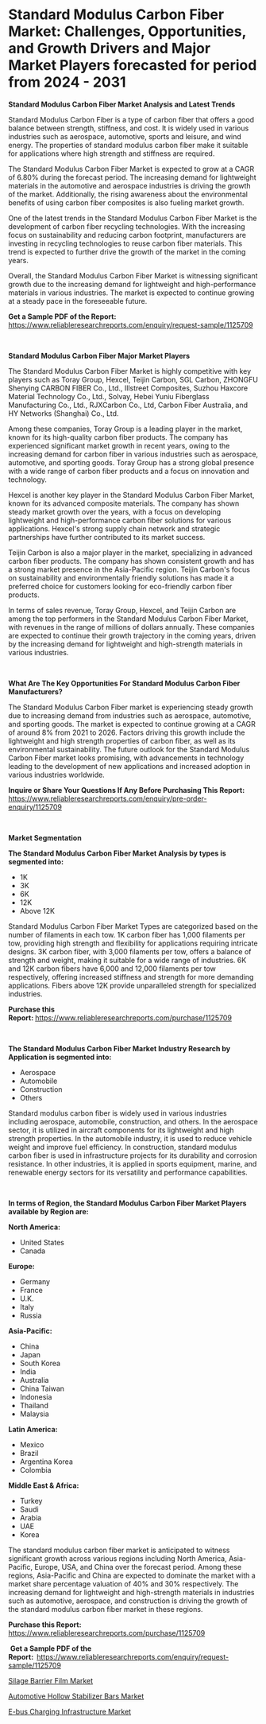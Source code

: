 <p><h1>Standard Modulus Carbon Fiber Market: Challenges, Opportunities, and Growth Drivers and Major Market Players forecasted for period from 2024 - 2031</h1></p><p><strong>Standard Modulus Carbon Fiber Market Analysis and Latest Trends</strong></p>
<p><p>Standard Modulus Carbon Fiber is a type of carbon fiber that offers a good balance between strength, stiffness, and cost. It is widely used in various industries such as aerospace, automotive, sports and leisure, and wind energy. The properties of standard modulus carbon fiber make it suitable for applications where high strength and stiffness are required.</p><p>The Standard Modulus Carbon Fiber Market is expected to grow at a CAGR of 6.80% during the forecast period. The increasing demand for lightweight materials in the automotive and aerospace industries is driving the growth of the market. Additionally, the rising awareness about the environmental benefits of using carbon fiber composites is also fueling market growth.</p><p>One of the latest trends in the Standard Modulus Carbon Fiber Market is the development of carbon fiber recycling technologies. With the increasing focus on sustainability and reducing carbon footprint, manufacturers are investing in recycling technologies to reuse carbon fiber materials. This trend is expected to further drive the growth of the market in the coming years.</p><p>Overall, the Standard Modulus Carbon Fiber Market is witnessing significant growth due to the increasing demand for lightweight and high-performance materials in various industries. The market is expected to continue growing at a steady pace in the foreseeable future.</p></p>
<p><strong>Get a Sample PDF of the Report:&nbsp;</strong> <a href="https://www.reliableresearchreports.com/enquiry/request-sample/1125709">https://www.reliableresearchreports.com/enquiry/request-sample/1125709</a></p>
<p>&nbsp;</p>
<p><strong>Standard Modulus Carbon Fiber Major Market Players</strong></p>
<p><p>The Standard Modulus Carbon Fiber Market is highly competitive with key players such as Toray Group, Hexcel, Teijin Carbon, SGL Carbon, ZHONGFU Shenying CARBON FIBER Co., Ltd., Illstreet Composites, Suzhou Haxcore Material Technology Co., Ltd., Solvay, Hebei Yuniu Fiberglass Manufacturing Co., Ltd., RJXCarbon Co., Ltd, Carbon Fiber Australia, and HY Networks (Shanghai) Co., Ltd. </p><p>Among these companies, Toray Group is a leading player in the market, known for its high-quality carbon fiber products. The company has experienced significant market growth in recent years, owing to the increasing demand for carbon fiber in various industries such as aerospace, automotive, and sporting goods. Toray Group has a strong global presence with a wide range of carbon fiber products and a focus on innovation and technology.</p><p>Hexcel is another key player in the Standard Modulus Carbon Fiber Market, known for its advanced composite materials. The company has shown steady market growth over the years, with a focus on developing lightweight and high-performance carbon fiber solutions for various applications. Hexcel's strong supply chain network and strategic partnerships have further contributed to its market success.</p><p>Teijin Carbon is also a major player in the market, specializing in advanced carbon fiber products. The company has shown consistent growth and has a strong market presence in the Asia-Pacific region. Teijin Carbon's focus on sustainability and environmentally friendly solutions has made it a preferred choice for customers looking for eco-friendly carbon fiber products.</p><p>In terms of sales revenue, Toray Group, Hexcel, and Teijin Carbon are among the top performers in the Standard Modulus Carbon Fiber Market, with revenues in the range of millions of dollars annually. These companies are expected to continue their growth trajectory in the coming years, driven by the increasing demand for lightweight and high-strength materials in various industries.</p></p>
<p>&nbsp;</p>
<p><strong>What Are The Key Opportunities For Standard Modulus Carbon Fiber Manufacturers?</strong></p>
<p><p>The Standard Modulus Carbon Fiber market is experiencing steady growth due to increasing demand from industries such as aerospace, automotive, and sporting goods. The market is expected to continue growing at a CAGR of around 8% from 2021 to 2026. Factors driving this growth include the lightweight and high strength properties of carbon fiber, as well as its environmental sustainability. The future outlook for the Standard Modulus Carbon Fiber market looks promising, with advancements in technology leading to the development of new applications and increased adoption in various industries worldwide.</p></p>
<p><strong>Inquire or Share Your Questions If Any Before Purchasing This Report:</strong> <a href="https://www.reliableresearchreports.com/enquiry/pre-order-enquiry/1125709">https://www.reliableresearchreports.com/enquiry/pre-order-enquiry/1125709</a></p>
<p>&nbsp;</p>
<p><strong>Market Segmentation</strong></p>
<p><strong>The Standard Modulus Carbon Fiber Market Analysis by types is segmented into:</strong></p>
<p><ul><li>1K</li><li>3K</li><li>6K</li><li>12K</li><li>Above 12K</li></ul></p>
<p><p>Standard Modulus Carbon Fiber Market Types are categorized based on the number of filaments in each tow. 1K carbon fiber has 1,000 filaments per tow, providing high strength and flexibility for applications requiring intricate designs. 3K carbon fiber, with 3,000 filaments per tow, offers a balance of strength and weight, making it suitable for a wide range of industries. 6K and 12K carbon fibers have 6,000 and 12,000 filaments per tow respectively, offering increased stiffness and strength for more demanding applications. Fibers above 12K provide unparalleled strength for specialized industries.</p></p>
<p><strong>Purchase this Report:&nbsp;</strong><a href="https://www.reliableresearchreports.com/purchase/1125709">https://www.reliableresearchreports.com/purchase/1125709</a></p>
<p>&nbsp;</p>
<p><strong>The Standard Modulus Carbon Fiber Market Industry Research by Application is segmented into:</strong></p>
<p><ul><li>Aerospace</li><li>Automobile</li><li>Construction</li><li>Others</li></ul></p>
<p><p>Standard modulus carbon fiber is widely used in various industries including aerospace, automobile, construction, and others. In the aerospace sector, it is utilized in aircraft components for its lightweight and high strength properties. In the automobile industry, it is used to reduce vehicle weight and improve fuel efficiency. In construction, standard modulus carbon fiber is used in infrastructure projects for its durability and corrosion resistance. In other industries, it is applied in sports equipment, marine, and renewable energy sectors for its versatility and performance capabilities.</p></p>
<p>&nbsp;</p>
<p><strong>In terms of Region, the Standard Modulus Carbon Fiber Market Players available by Region are:</strong></p>
<p>
    <p> <strong> North America: </strong>
        <ul>
            <li>United States</li>
            <li>Canada</li>
        </ul>
        </p> 
    <p> <strong> Europe: </strong>
        <ul>
            <li>Germany</li>
            <li>France</li>
            <li>U.K.</li>
            <li>Italy</li>
            <li>Russia</li>
        </ul>
        </p> 
    <p> <strong> Asia-Pacific: </strong>
        <ul>
            <li>China</li>
            <li>Japan</li>
            <li>South Korea</li>
            <li>India</li>
            <li>Australia</li>
            <li>China Taiwan</li>
            <li>Indonesia</li>
            <li>Thailand</li>
            <li>Malaysia</li>
        </ul>
        </p> 
    <p> <strong> Latin America: </strong>
        <ul>
            <li>Mexico</li>
            <li>Brazil</li>
            <li>Argentina Korea</li>
            <li>Colombia</li>
        </ul>
        </p> 
    <p> <strong> Middle East & Africa: </strong>
        <ul>
            <li>Turkey</li>
            <li>Saudi</li>
            <li>Arabia</li>
            <li>UAE</li>
            <li>Korea</li>
        </ul>
    </p>
    </p>
<p><p>The standard modulus carbon fiber market is anticipated to witness significant growth across various regions including North America, Asia-Pacific, Europe, USA, and China over the forecast period. Among these regions, Asia-Pacific and China are expected to dominate the market with a market share percentage valuation of 40% and 30% respectively. The increasing demand for lightweight and high-strength materials in industries such as automotive, aerospace, and construction is driving the growth of the standard modulus carbon fiber market in these regions.</p></p>
<p><strong>Purchase this Report: </strong><a href="https://www.reliableresearchreports.com/purchase/1125709">https://www.reliableresearchreports.com/purchase/1125709</a></p>
<p>&nbsp;<strong>Get a Sample PDF of the Report:&nbsp;&nbsp;</strong><a href="https://www.reliableresearchreports.com/enquiry/request-sample/1125709">https://www.reliableresearchreports.com/enquiry/request-sample/1125709</a></p>
<p><strong></strong></p>
<p><p><a href="https://github.com/moyahfrancoestellec51j635wcx/Market-Research-Report-List-1/blob/main/silage-barrier-film-market.md">Silage Barrier Film Market</a></p><p><a href="https://view.publitas.com/reportprime-1/insights-into-automotive-hollow-stabilizer-bars-market-size-analysing-market-share-trends-and-growth-from-2023-to-2030/">Automotive Hollow Stabilizer Bars Market</a></p><p><a href="https://view.publitas.com/reportprime-1/e-bus-charging-infrastructure-market-size-focuses-on-market-dynamics-in-depth-analysis-and-future-projections-of-its-market-forecasted-for-period-from-2023-to-2030/">E-bus Charging Infrastructure Market</a></p></p>